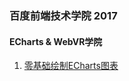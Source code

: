 ### 百度前端技术学院 2017

#### ECharts & WebVR学院

1. [零基础绘制ECharts图表](https://zwy706670363.github.io/ife.baidu.com/2017/ECharts/NO_1/index.html)

